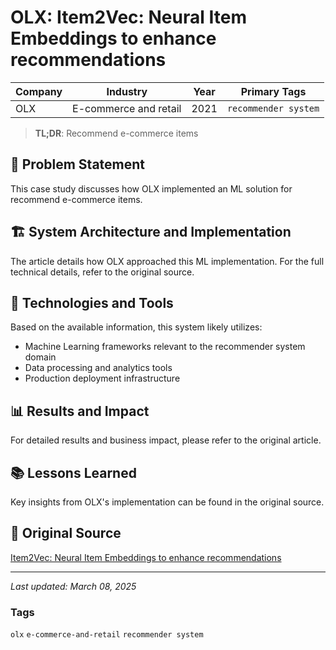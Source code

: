 # OLX: Item2Vec: Neural Item Embeddings to enhance recommendations

| Company | Industry | Year | Primary Tags | 
|---------|----------|------|--------------|
| OLX | E-commerce and retail | 2021 | `recommender system` |

> **TL;DR**: Recommend e-commerce items

## 📝 Problem Statement

This case study discusses how OLX implemented an ML solution for recommend e-commerce items.

## 🏗️ System Architecture and Implementation

The article details how OLX approached this ML implementation. For the full technical details, refer to the original source.

## 🔧 Technologies and Tools

Based on the available information, this system likely utilizes:

- Machine Learning frameworks relevant to the recommender system domain
- Data processing and analytics tools
- Production deployment infrastructure

## 📊 Results and Impact

For detailed results and business impact, please refer to the original article.

## 📚 Lessons Learned

Key insights from OLX's implementation can be found in the original source.

## 🔗 Original Source

[Item2Vec: Neural Item Embeddings to enhance recommendations](https://tech.olx.com/item2vec-neural-item-embeddings-to-enhance-recommendations-1fd948a6f293)

---

*Last updated: March 08, 2025*

### Tags

`olx` `e-commerce-and-retail` `recommender system`
